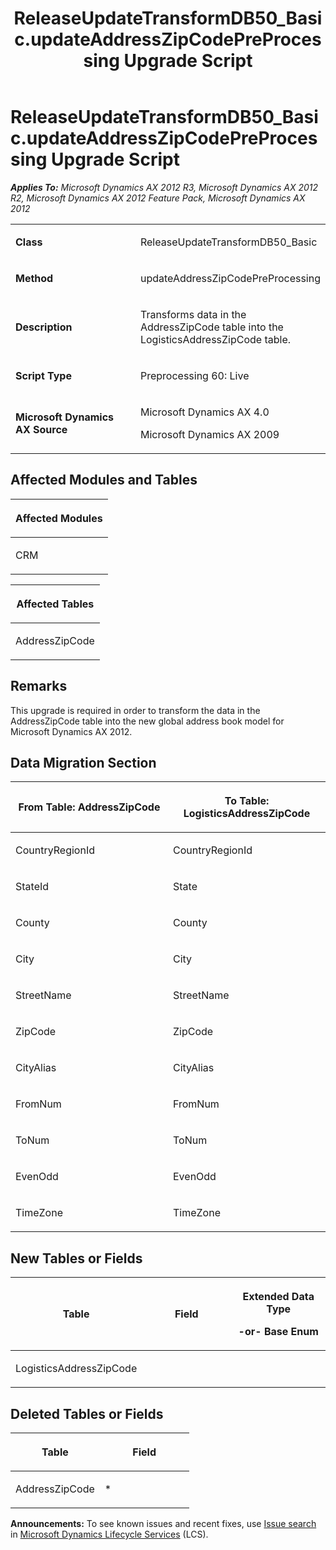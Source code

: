 ﻿---
title: ReleaseUpdateTransformDB50_Basic.updateAddressZipCodePreProcessing Upgrade Script
TOCTitle: ReleaseUpdateTransformDB50_Basic.updateAddressZipCodePreProcessing Upgrade Script
ms:assetid: 00e464c1-e63c-de81-6abf-d0fc6fa18826
ms:mtpsurl: https://msdn.microsoft.com/en-us/library/JJ684613(v=AX.60)
ms:contentKeyID: 49706310
ms.date: 05/18/2015
mtps_version: v=AX.60
---

# ReleaseUpdateTransformDB50\_Basic.updateAddressZipCodePreProcessing Upgrade Script 


_**Applies To:** Microsoft Dynamics AX 2012 R3, Microsoft Dynamics AX 2012 R2, Microsoft Dynamics AX 2012 Feature Pack, Microsoft Dynamics AX 2012_

<table>
<colgroup>
<col style="width: 50%" />
<col style="width: 50%" />
</colgroup>
<tbody>
<tr class="odd">
<td><p><strong>Class</strong></p></td>
<td><p>ReleaseUpdateTransformDB50_Basic</p></td>
</tr>
<tr class="even">
<td><p><strong>Method</strong></p></td>
<td><p>updateAddressZipCodePreProcessing</p></td>
</tr>
<tr class="odd">
<td><p><strong>Description</strong></p></td>
<td><p>Transforms data in the AddressZipCode table into the LogisticsAddressZipCode table.</p></td>
</tr>
<tr class="even">
<td><p><strong>Script Type</strong></p></td>
<td><p>Preprocessing 60: Live</p></td>
</tr>
<tr class="odd">
<td><p><strong>Microsoft Dynamics AX Source</strong></p></td>
<td><p>Microsoft Dynamics AX 4.0</p>
<p>Microsoft Dynamics AX 2009</p></td>
</tr>
</tbody>
</table>


## Affected Modules and Tables

<table>
<colgroup>
<col style="width: 100%" />
</colgroup>
<thead>
<tr class="header">
<th><p>Affected Modules</p></th>
</tr>
</thead>
<tbody>
<tr class="odd">
<td><p>CRM</p></td>
</tr>
</tbody>
</table>


<table>
<colgroup>
<col style="width: 100%" />
</colgroup>
<thead>
<tr class="header">
<th><p>Affected Tables</p></th>
</tr>
</thead>
<tbody>
<tr class="odd">
<td><p>AddressZipCode</p></td>
</tr>
</tbody>
</table>


## Remarks

This upgrade is required in order to transform the data in the AddressZipCode table into the new global address book model for Microsoft Dynamics AX 2012.

## Data Migration Section

<table>
<colgroup>
<col style="width: 50%" />
<col style="width: 50%" />
</colgroup>
<thead>
<tr class="header">
<th><p>From Table: AddressZipCode</p></th>
<th><p>To Table: LogisticsAddressZipCode</p></th>
</tr>
</thead>
<tbody>
<tr class="odd">
<td><p>CountryRegionId</p></td>
<td><p>CountryRegionId</p></td>
</tr>
<tr class="even">
<td><p>StateId</p></td>
<td><p>State</p></td>
</tr>
<tr class="odd">
<td><p>County</p></td>
<td><p>County</p></td>
</tr>
<tr class="even">
<td><p>City</p></td>
<td><p>City</p></td>
</tr>
<tr class="odd">
<td><p>StreetName</p></td>
<td><p>StreetName</p></td>
</tr>
<tr class="even">
<td><p>ZipCode</p></td>
<td><p>ZipCode</p></td>
</tr>
<tr class="odd">
<td><p>CityAlias</p></td>
<td><p>CityAlias</p></td>
</tr>
<tr class="even">
<td><p>FromNum</p></td>
<td><p>FromNum</p></td>
</tr>
<tr class="odd">
<td><p>ToNum</p></td>
<td><p>ToNum</p></td>
</tr>
<tr class="even">
<td><p>EvenOdd</p></td>
<td><p>EvenOdd</p></td>
</tr>
<tr class="odd">
<td><p>TimeZone</p></td>
<td><p>TimeZone</p></td>
</tr>
</tbody>
</table>


## New Tables or Fields

<table>
<colgroup>
<col style="width: 33%" />
<col style="width: 33%" />
<col style="width: 33%" />
</colgroup>
<thead>
<tr class="header">
<th><p>Table</p></th>
<th><p>Field</p></th>
<th><p>Extended Data Type</p>
<p>-or- Base Enum</p></th>
</tr>
</thead>
<tbody>
<tr class="odd">
<td><p>LogisticsAddressZipCode</p></td>
<td><p></p></td>
<td><p></p></td>
</tr>
</tbody>
</table>


## Deleted Tables or Fields

<table>
<colgroup>
<col style="width: 50%" />
<col style="width: 50%" />
</colgroup>
<thead>
<tr class="header">
<th><p>Table</p></th>
<th><p>Field</p></th>
</tr>
</thead>
<tbody>
<tr class="odd">
<td><p>AddressZipCode</p></td>
<td><p>*</p></td>
</tr>
</tbody>
</table>

  
**Announcements:** To see known issues and recent fixes, use [Issue search](http://go.microsoft.com/fwlink/?linkid=389258) in [Microsoft Dynamics Lifecycle Services](http://go.microsoft.com/fwlink/?linkid=306505) (LCS).

